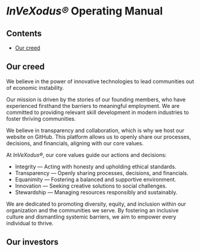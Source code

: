 # *InVeXodus®* Operating Manual

## Contents
* [Our creed](https://github.com/CALaliberte/InVeXodus/blob/main/1%20-%20Manual.md#our-creed)

## Our creed

We believe in the power of innovative technologies to lead communities out of economic instability.

Our mission is driven by the stories of our founding members, who have experienced firsthand the barriers to meaningful employment. We are committed to providing relevant skill development in modern industries to foster thriving communities.

We believe in transparency and collaboration, which is why we host our website on GitHub. This platform allows us to openly share our processes, decisions, and financials, aligning with our core values.

At *InVeXodus®*, our core values guide our actions and decisions:

* Integrity — Acting with honesty and upholding ethical standards.
* Transparency — Openly sharing processes, decisions, and financials.
* Equanimity — Fostering a balanced and supportive environment.
* Innovation — Seeking creative solutions to social challenges.
* Stewardship — Managing resources responsibly and sustainably.

We are dedicated to promoting diversity, equity, and inclusion within our organization and the communities we serve. By fostering an inclusive culture and dismantling systemic barriers, we aim to empower every individual to thrive.

## Our investors

